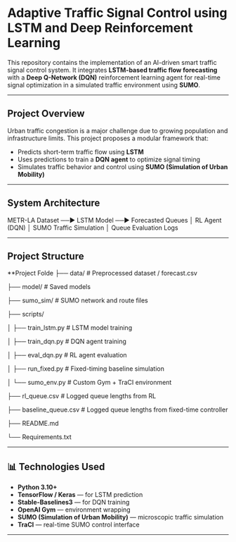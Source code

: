 # Adaptive Traffic Signal Control using LSTM and Deep Reinforcement Learning

This repository contains the implementation of an AI-driven smart traffic signal control system. It integrates **LSTM-based traffic flow forecasting** with a **Deep Q-Network (DQN)** reinforcement learning agent for real-time signal optimization in a simulated traffic environment using **SUMO**.

---

## Project Overview

Urban traffic congestion is a major challenge due to growing population and infrastructure limits. This project proposes a modular framework that:

- Predicts short-term traffic flow using **LSTM**
- Uses predictions to train a **DQN agent** to optimize signal timing
- Simulates traffic behavior and control using **SUMO (Simulation of Urban Mobility)**

---

## System Architecture

METR-LA Dataset ──► LSTM Model ──► Forecasted Queues
      │
RL Agent (DQN)
      │
SUMO Traffic Simulation
      │
Queue Evaluation Logs

---

## Project Structure

**Project Folde
├── data/                       # Preprocessed dataset / forecast.csv

├── model/                      # Saved models 

├── sumo_sim/                   # SUMO network and route files

├── scripts/

│ ├── train_lstm.py             # LSTM model training

│ ├── train_dqn.py              # DQN agent training

│ ├── eval_dqn.py               # RL agent evaluation

│ ├── run_fixed.py              # Fixed-timing baseline simulation

│ └── sumo_env.py               # Custom Gym + TraCI environment

├── rl_queue.csv                # Logged queue lengths from RL

├── baseline_queue.csv          # Logged queue lengths from fixed-time controller

├── README.md

└── Requirements.txt

---

## 📊 Technologies Used

- **Python 3.10+**
- **TensorFlow / Keras** — for LSTM prediction
- **Stable-Baselines3** — for DQN training
- **OpenAI Gym** — environment wrapping
- **SUMO (Simulation of Urban Mobility)** — microscopic traffic simulation
- **TraCI** — real-time SUMO control interface

---
